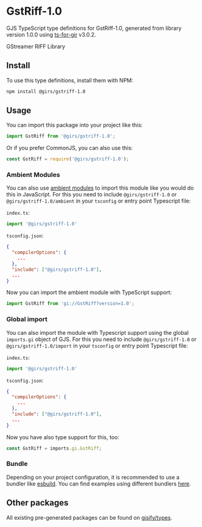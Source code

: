 
# GstRiff-1.0

GJS TypeScript type definitions for GstRiff-1.0, generated from library version 1.0.0 using [ts-for-gir](https://github.com/gjsify/ts-for-gir) v3.0.2.

GStreamer RIFF Library

## Install

To use this type definitions, install them with NPM:
```bash
npm install @girs/gstriff-1.0
```

## Usage

You can import this package into your project like this:
```ts
import GstRiff from '@girs/gstriff-1.0';
```

Or if you prefer CommonJS, you can also use this:
```ts
const GstRiff = require('@girs/gstriff-1.0');
```

### Ambient Modules

You can also use [ambient modules](https://github.com/gjsify/ts-for-gir/tree/main/packages/cli#ambient-modules) to import this module like you would do this in JavaScript.
For this you need to include `@girs/gstriff-1.0` or `@girs/gstriff-1.0/ambient` in your `tsconfig` or entry point Typescript file:

`index.ts`:
```ts
import '@girs/gstriff-1.0'
```

`tsconfig.json`:
```json
{
  "compilerOptions": {
    ...
  },
  "include": ["@girs/gstriff-1.0"],
  ...
}
```

Now you can import the ambient module with TypeScript support: 

```ts
import GstRiff from 'gi://GstRiff?version=1.0';
```

### Global import

You can also import the module with Typescript support using the global `imports.gi` object of GJS.
For this you need to include `@girs/gstriff-1.0` or `@girs/gstriff-1.0/import` in your `tsconfig` or entry point Typescript file:

`index.ts`:
```ts
import '@girs/gstriff-1.0'
```

`tsconfig.json`:
```json
{
  "compilerOptions": {
    ...
  },
  "include": ["@girs/gstriff-1.0"],
  ...
}
```

Now you have also type support for this, too:

```ts
const GstRiff = imports.gi.GstRiff;
```

### Bundle

Depending on your project configuration, it is recommended to use a bundler like [esbuild](https://esbuild.github.io/). You can find examples using different bundlers [here](https://github.com/gjsify/ts-for-gir/tree/main/examples).

## Other packages

All existing pre-generated packages can be found on [gjsify/types](https://github.com/gjsify/types).

